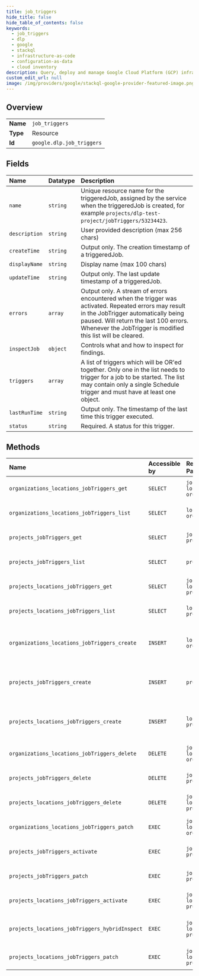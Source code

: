 ```yaml
---
title: job_triggers
hide_title: false
hide_table_of_contents: false
keywords:
  - job_triggers
  - dlp
  - google    
  - stackql
  - infrastructure-as-code
  - configuration-as-data
  - cloud inventory
description: Query, deploy and manage Google Cloud Platform (GCP) infrastructure and resources using SQL
custom_edit_url: null
image: /img/providers/google/stackql-google-provider-featured-image.png
---
```

  
    

## Overview
<table><tbody>
<tr><td><b>Name</b></td><td><code>job_triggers</code></td></tr>
<tr><td><b>Type</b></td><td>Resource</td></tr>
<tr><td><b>Id</b></td><td><code>google.dlp.job_triggers</code></td></tr>
</tbody></table>

## Fields
| Name | Datatype | Description |
|:-----|:---------|:------------|
| `name` | `string` | Unique resource name for the triggeredJob, assigned by the service when the triggeredJob is created, for example `projects/dlp-test-project/jobTriggers/53234423`. |
| `description` | `string` | User provided description (max 256 chars) |
| `createTime` | `string` | Output only. The creation timestamp of a triggeredJob. |
| `displayName` | `string` | Display name (max 100 chars) |
| `updateTime` | `string` | Output only. The last update timestamp of a triggeredJob. |
| `errors` | `array` | Output only. A stream of errors encountered when the trigger was activated. Repeated errors may result in the JobTrigger automatically being paused. Will return the last 100 errors. Whenever the JobTrigger is modified this list will be cleared. |
| `inspectJob` | `object` | Controls what and how to inspect for findings. |
| `triggers` | `array` | A list of triggers which will be OR'ed together. Only one in the list needs to trigger for a job to be started. The list may contain only a single Schedule trigger and must have at least one object. |
| `lastRunTime` | `string` | Output only. The timestamp of the last time this trigger executed. |
| `status` | `string` | Required. A status for this trigger. |
## Methods
| Name | Accessible by | Required Params | Description |
|:-----|:--------------|:----------------|:------------|
| `organizations_locations_jobTriggers_get` | `SELECT` | `jobTriggersId, locationsId, organizationsId` | Gets a job trigger. See https://cloud.google.com/dlp/docs/creating-job-triggers to learn more. |
| `organizations_locations_jobTriggers_list` | `SELECT` | `locationsId, organizationsId` | Lists job triggers. See https://cloud.google.com/dlp/docs/creating-job-triggers to learn more. |
| `projects_jobTriggers_get` | `SELECT` | `jobTriggersId, projectsId` | Gets a job trigger. See https://cloud.google.com/dlp/docs/creating-job-triggers to learn more. |
| `projects_jobTriggers_list` | `SELECT` | `projectsId` | Lists job triggers. See https://cloud.google.com/dlp/docs/creating-job-triggers to learn more. |
| `projects_locations_jobTriggers_get` | `SELECT` | `jobTriggersId, locationsId, projectsId` | Gets a job trigger. See https://cloud.google.com/dlp/docs/creating-job-triggers to learn more. |
| `projects_locations_jobTriggers_list` | `SELECT` | `locationsId, projectsId` | Lists job triggers. See https://cloud.google.com/dlp/docs/creating-job-triggers to learn more. |
| `organizations_locations_jobTriggers_create` | `INSERT` | `locationsId, organizationsId` | Creates a job trigger to run DLP actions such as scanning storage for sensitive information on a set schedule. See https://cloud.google.com/dlp/docs/creating-job-triggers to learn more. |
| `projects_jobTriggers_create` | `INSERT` | `projectsId` | Creates a job trigger to run DLP actions such as scanning storage for sensitive information on a set schedule. See https://cloud.google.com/dlp/docs/creating-job-triggers to learn more. |
| `projects_locations_jobTriggers_create` | `INSERT` | `locationsId, projectsId` | Creates a job trigger to run DLP actions such as scanning storage for sensitive information on a set schedule. See https://cloud.google.com/dlp/docs/creating-job-triggers to learn more. |
| `organizations_locations_jobTriggers_delete` | `DELETE` | `jobTriggersId, locationsId, organizationsId` | Deletes a job trigger. See https://cloud.google.com/dlp/docs/creating-job-triggers to learn more. |
| `projects_jobTriggers_delete` | `DELETE` | `jobTriggersId, projectsId` | Deletes a job trigger. See https://cloud.google.com/dlp/docs/creating-job-triggers to learn more. |
| `projects_locations_jobTriggers_delete` | `DELETE` | `jobTriggersId, locationsId, projectsId` | Deletes a job trigger. See https://cloud.google.com/dlp/docs/creating-job-triggers to learn more. |
| `organizations_locations_jobTriggers_patch` | `EXEC` | `jobTriggersId, locationsId, organizationsId` | Updates a job trigger. See https://cloud.google.com/dlp/docs/creating-job-triggers to learn more. |
| `projects_jobTriggers_activate` | `EXEC` | `jobTriggersId, projectsId` | Activate a job trigger. Causes the immediate execute of a trigger instead of waiting on the trigger event to occur. |
| `projects_jobTriggers_patch` | `EXEC` | `jobTriggersId, projectsId` | Updates a job trigger. See https://cloud.google.com/dlp/docs/creating-job-triggers to learn more. |
| `projects_locations_jobTriggers_activate` | `EXEC` | `jobTriggersId, locationsId, projectsId` | Activate a job trigger. Causes the immediate execute of a trigger instead of waiting on the trigger event to occur. |
| `projects_locations_jobTriggers_hybridInspect` | `EXEC` | `jobTriggersId, locationsId, projectsId` | Inspect hybrid content and store findings to a trigger. The inspection will be processed asynchronously. To review the findings monitor the jobs within the trigger. |
| `projects_locations_jobTriggers_patch` | `EXEC` | `jobTriggersId, locationsId, projectsId` | Updates a job trigger. See https://cloud.google.com/dlp/docs/creating-job-triggers to learn more. |
